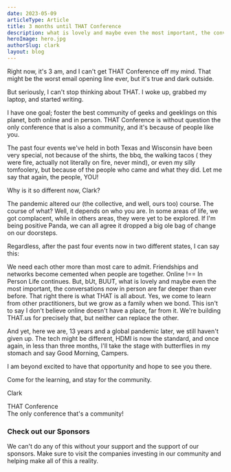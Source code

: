 ```yaml
---
date: 2023-05-09
articleType: Article
title: 3 months until THAT Conference
description: what is lovely and maybe even the most important, the conversations now in person are far deeper than ever before. That right there is what THAT is all about. Yes, we come to learn from other practitioners, but we grow as a family when we bond.
heroImage: hero.jpg
authorSlug: clark
layout: blog
---
```


<script>
 export let slug;

 import SponsorSimple from '$components/SponsorSimple.svelte';
 import image from '$blog/image';
 import { Standard as StandardLink } from '$elements/links';

 const { cdnUrl } = image(slug);

</script>

Right now, it's 3 am, and I can't get THAT Conference off my mind. That might be the worst email opening line ever, but it's true and dark outside.

But seriously, I can't stop thinking about THAT. I woke up, grabbed my laptop, and started writing.

I have one goal; foster the best community of geeks and geeklings on this planet, both online and in person. THAT Conference is without question the only conference that is also a community, and it's because of people like you.

The past four events we've held in both Texas and Wisconsin have been very special, not because of the shirts, the bbq, the walking tacos ( they were fire, actually not literally on fire, never mind), or even my silly tomfoolery, but because of the people who came and what they did. Let me say that again, the people, YOU!

Why is it so different now, Clark?

The pandemic altered our (the collective, and well, ours too) course. The course of what? Well, it depends on who you are. In some areas of life, we got complacent, while in others areas, they were yet to be explored. If I'm being positive Panda, we can all agree it dropped a big ole bag of change on our doorsteps.

Regardless, after the past four events now in two different states, I can say this:

We need each other more than most care to admit.
Friendships and networks become cemented when people are together.
Online !== In Person
Life continues.
But, bUt, BUUT, what is lovely and maybe even the most important, the conversations now in person are far deeper than ever before. That right there is what THAT is all about. Yes, we come to learn from other practitioners, but we grow as a family when we bond. This isn't to say I don't believe online doesn't have a place, far from it. We're building THAT.us for precisely that, but neither can replace the other.

And yet, here we are, 13 years and a global pandemic later, we still haven't given up. The tech might be different, HDMI is now the standard, and once again, in less than three months, I'll take the stage with butterflies in my stomach and say Good Morning, Campers.

I am beyond excited to have that opportunity and hope to see you there.

Come for the learning, and stay for the community.

Clark

THAT Conference  
The only conference that's a community!

### Check out our Sponsors

We can't do any of this without your support and the support of our sponsors. Make sure to visit the companies investing in our community and helping make all of this a reality.

<div class="max-w-7xl mx-auto">
 <SponsorSimple isBlogLayout={true} eventSlug="wi/2023" />
</div>
